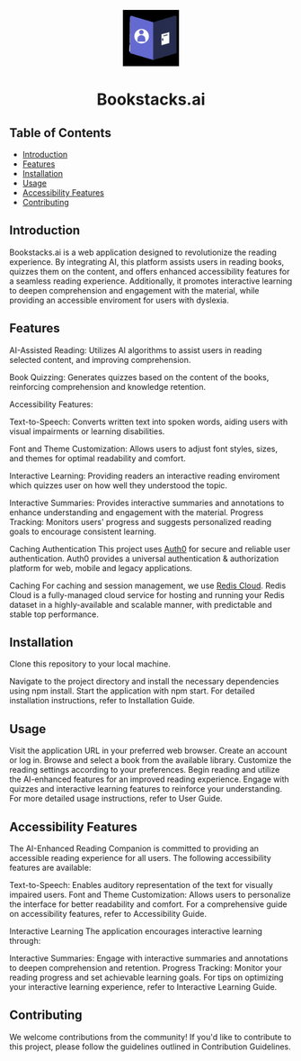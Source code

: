 <p align="center">
  <img src="bookstacksAI-logo.jpg" width="100" alt="bookstacks.ai logo">
</p>
<h1 align="center">Bookstacks.ai</h1>

## Table of Contents
- [Introduction](#introduction)
- [Features](#features)
- [Installation](#installation)
- [Usage](#usage)
- [Accessibility Features](#accessibility-features)
- [Contributing](#contributing)

## Introduction
Bookstacks.ai is a web application designed to revolutionize the reading experience. By integrating AI, this platform assists users in reading books, quizzes them on the content, and offers enhanced accessibility features for a seamless reading experience. Additionally, it promotes interactive learning to deepen comprehension and engagement with the material, while providing an accessible enviroment for users with dyslexia.

## Features
AI-Assisted Reading: Utilizes AI algorithms to assist users in reading selected content, and improving comprehension.

Book Quizzing: Generates quizzes based on the content of the books, reinforcing comprehension and knowledge retention.

Accessibility Features:

Text-to-Speech: Converts written text into spoken words, aiding users with visual impairments or learning disabilities.

Font and Theme Customization: Allows users to adjust font styles, sizes, and themes for optimal readability and comfort.

Interactive Learning: Providing readers an interactive reading enviroment which quizzes user on how well they understood the topic.

Interactive Summaries: Provides interactive summaries and annotations to enhance understanding and engagement with the material.
Progress Tracking: Monitors users' progress and suggests personalized reading goals to encourage consistent learning.

Caching
Authentication
This project uses [Auth0](https://auth0.com/) for secure and reliable user authentication. Auth0 provides a universal authentication & authorization platform for web, mobile and legacy applications.

Caching
For caching and session management, we use [Redis Cloud](https://redislabs.com/redis-enterprise-cloud/overview/). Redis Cloud is a fully-managed cloud service for hosting and running your Redis dataset in a highly-available and scalable manner, with predictable and stable top performance.

## Installation
Clone this repository to your local machine.

Navigate to the project directory and install the necessary dependencies using npm install.
Start the application with npm start.
For detailed installation instructions, refer to Installation Guide.

## Usage
Visit the application URL in your preferred web browser.
Create an account or log in.
Browse and select a book from the available library.
Customize the reading settings according to your preferences.
Begin reading and utilize the AI-enhanced features for an improved reading experience.
Engage with quizzes and interactive learning features to reinforce your understanding.
For more detailed usage instructions, refer to User Guide.

## Accessibility Features
The AI-Enhanced Reading Companion is committed to providing an accessible reading experience for all users. The following accessibility features are available:

Text-to-Speech: Enables auditory representation of the text for visually impaired users.
Font and Theme Customization: Allows users to personalize the interface for better readability and comfort.
For a comprehensive guide on accessibility features, refer to Accessibility Guide.

Interactive Learning
The application encourages interactive learning through:

Interactive Summaries: Engage with interactive summaries and annotations to deepen comprehension and retention.
Progress Tracking: Monitor your reading progress and set achievable learning goals.
For tips on optimizing your interactive learning experience, refer to Interactive Learning Guide.

## Contributing
We welcome contributions from the community! If you'd like to contribute to this project, please follow the guidelines outlined in Contribution Guidelines.
